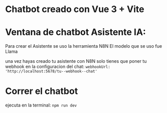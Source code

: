 # Chatbot creado con Vue 3 + Vite

# Ventana de chatbot Asistente IA:
Para crear el Asistente se uso la herramienta N8N
El modelo que se uso fue Llama

una vez hayas creado tu asistente con N8N solo tienes que poner tu webhook en la configuracion del chat:
    `webhookUrl: 'http://localhost:5678/tu--webhook--chat'`

# Correr el chatbot
ejecuta en la terminal:
    `npm run dev`


